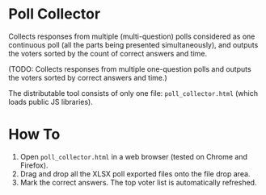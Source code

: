 # Poll Collector

Collects responses from multiple (multi-question) polls considered as one continuous poll (all the parts being presented simultaneously), and outputs the voters sorted by the count of correct answers and time.

(TODO: Collects responses from multiple one-question polls and outputs the voters sorted by correct answers and time.)

The distributable tool consists of only one file: `poll_collector.html` (which loads public JS libraries).


# How To

1. Open `poll_collector.html` in a web browser (tested on Chrome and Firefox).
2. Drag and drop all the XLSX poll exported files onto the file drop area.
3. Mark the correct answers. The top voter list is automatically refreshed.